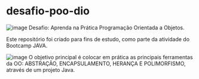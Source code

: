# desafio-poo-dio

![image](https://user-images.githubusercontent.com/110746371/209344415-91dfa043-63d0-43cc-bf2b-eca3f9c6f85b.png)
Desafio: Aprenda na Prática Programação Orientada a Objetos.

Este repositório foi criado para fins de estudo, como parte da atividade do Bootcamp JAVA.

![image](https://user-images.githubusercontent.com/110746371/209343612-c09e1a92-2c3e-48b8-a541-0aa42eb25e92.png)
O objetivo principal é colocar em prática as principais ferramentas da OO: ABSTRAÇÃO, ENCAPSULAMENTO, HERANÇA E POLIMORFISMO, através de um projeto Java.

